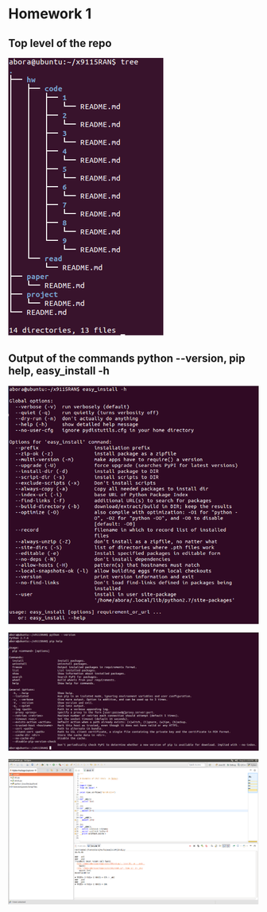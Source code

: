 # Homework 1

## Top level of the repo
![tree](images/tree.png)

## Output of the commands python --version, pip help, easy_install -h
![easy_install](images/easy_install.png)

![pip](images/pip-help.png)

![output](images/okok.png)
